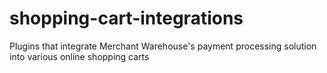 shopping-cart-integrations
==========================

Plugins that integrate Merchant Warehouse's payment processing solution into various online shopping carts
